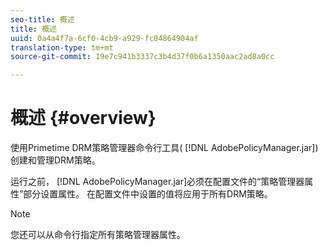 ```yaml
---
seo-title: 概述
title: 概述
uuid: 0a4a4f7a-6cf0-4cb9-a929-fc04864904af
translation-type: tm+mt
source-git-commit: 19e7c941b3337c3b4d37f0b6a1350aac2ad8a0cc

---
```



# 概述 {#overview}

使用Primetime DRM策略管理器命令行工具( [!DNL AdobePolicyManager.jar])创建和管理DRM策略。

运行之前， [!DNL AdobePolicyManager.jar]必须在配置文件的“策略管理器属性”部分设置属性。 在配置文件中设置的值将应用于所有DRM策略。

>[!NOTE]
>
>您还可以从命令行指定所有策略管理器属性。